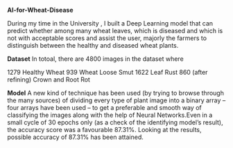 **AI-for-Wheat-Disease**

During my time in the University , I built a Deep Learning model that can predict whether among many wheat leaves, which is diseased and 
which is not with acceptable scores and assist the user, majorly the farmers to distinguish between the healthy and diseased wheat plants.

**Dataset**
In totoal, there are 4800 images in the dataset where

1279 Healthy Wheat
939 Wheat Loose Smut
1622 Leaf Rust
860 (after refining) Crown and Root Rot

**Model**
A new kind of technique has been used (by trying to browse through the many sources) of dividing every type of plant image into a binary array – four arrays have been used – to get a preferable and smooth way of classifying the images along with the help of Neural Networks.Even in a small cycle of 30 epochs only (as a check of the identifying model’s result), the accuracy score was a favourable 87.31%. Looking at the results, possible accuracy of 87.31% has been attained.
